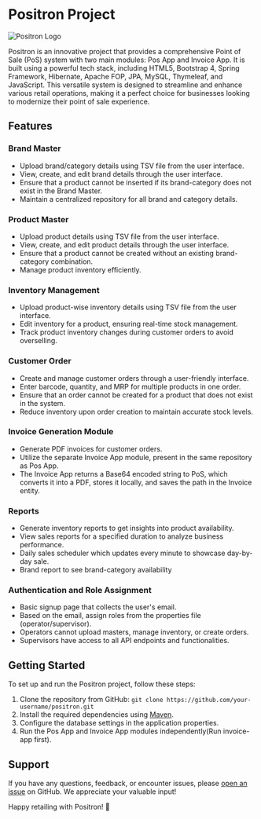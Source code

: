 # Positron Project

![Positron Logo](https://pbs.twimg.com/profile_images/1547835647678763009/qv8i9vDR_400x400.jpg)

Positron is an innovative project that provides a comprehensive Point of Sale (PoS) system with two main modules: Pos App and Invoice App. It is built using a powerful tech stack, including HTML5, Bootstrap 4, Spring Framework, Hibernate, Apache FOP, JPA, MySQL, Thymeleaf, and JavaScript. This versatile system is designed to streamline and enhance various retail operations, making it a perfect choice for businesses looking to modernize their point of sale experience.

## Features

### Brand Master

- Upload brand/category details using TSV file from the user interface.
- View, create, and edit brand details through the user interface.
- Ensure that a product cannot be inserted if its brand-category does not exist in the Brand Master.
- Maintain a centralized repository for all brand and category details.

### Product Master

- Upload product details using TSV file from the user interface.
- View, create, and edit product details through the user interface.
- Ensure that a product cannot be created without an existing brand-category combination.
- Manage product inventory efficiently.

### Inventory Management

- Upload product-wise inventory details using TSV file from the user interface.
- Edit inventory for a product, ensuring real-time stock management.
- Track product inventory changes during customer orders to avoid overselling.

### Customer Order

- Create and manage customer orders through a user-friendly interface.
- Enter barcode, quantity, and MRP for multiple products in one order.
- Ensure that an order cannot be created for a product that does not exist in the system.
- Reduce inventory upon order creation to maintain accurate stock levels.

### Invoice Generation Module

- Generate PDF invoices for customer orders.
- Utilize the separate Invoice App module, present in the same repository as Pos App.
- The Invoice App returns a Base64 encoded string to PoS, which converts it into a PDF, stores it locally, and saves the path in the Invoice entity.

### Reports

- Generate inventory reports to get insights into product availability.
- View sales reports for a specified duration to analyze business performance.
- Daily sales scheduler which updates every minute to showcase day-by-day sale.
- Brand report to see brand-category availability

### Authentication and Role Assignment

- Basic signup page that collects the user's email.
- Based on the email, assign roles from the properties file (operator/supervisor).
- Operators cannot upload masters, manage inventory, or create orders.
- Supervisors have access to all API endpoints and functionalities.

## Getting Started

To set up and run the Positron project, follow these steps:

1. Clone the repository from GitHub: `git clone https://github.com/your-username/positron.git`
2. Install the required dependencies using [Maven](https://maven.apache.org/).
3. Configure the database settings in the application properties.
4. Run the Pos App and Invoice App modules independently(Run invoice-app first).

## Support

If you have any questions, feedback, or encounter issues, please [open an issue](https://github.com/your-username/positron/issues) on GitHub. We appreciate your valuable input!

Happy retailing with Positron! 🚀